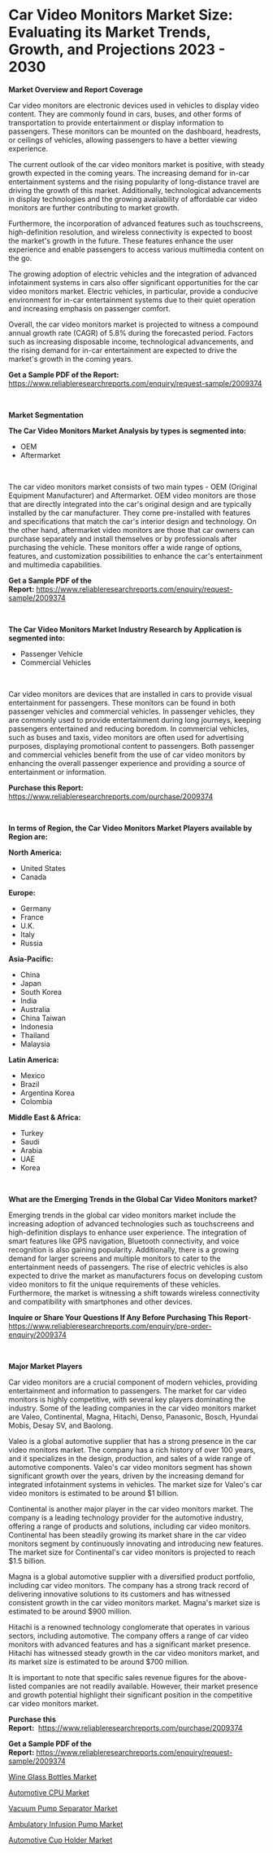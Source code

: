 <p><h1>Car Video Monitors Market Size: Evaluating its Market Trends, Growth, and Projections 2023 - 2030</h1></p><p><strong>Market Overview and Report Coverage</strong></p>
<p><p>Car video monitors are electronic devices used in vehicles to display video content. They are commonly found in cars, buses, and other forms of transportation to provide entertainment or display information to passengers. These monitors can be mounted on the dashboard, headrests, or ceilings of vehicles, allowing passengers to have a better viewing experience.</p><p>The current outlook of the car video monitors market is positive, with steady growth expected in the coming years. The increasing demand for in-car entertainment systems and the rising popularity of long-distance travel are driving the growth of this market. Additionally, technological advancements in display technologies and the growing availability of affordable car video monitors are further contributing to market growth.</p><p>Furthermore, the incorporation of advanced features such as touchscreens, high-definition resolution, and wireless connectivity is expected to boost the market's growth in the future. These features enhance the user experience and enable passengers to access various multimedia content on the go.</p><p>The growing adoption of electric vehicles and the integration of advanced infotainment systems in cars also offer significant opportunities for the car video monitors market. Electric vehicles, in particular, provide a conducive environment for in-car entertainment systems due to their quiet operation and increasing emphasis on passenger comfort.</p><p>Overall, the car video monitors market is projected to witness a compound annual growth rate (CAGR) of 5.8% during the forecasted period. Factors such as increasing disposable income, technological advancements, and the rising demand for in-car entertainment are expected to drive the market's growth in the coming years.</p></p>
<p><strong>Get a Sample PDF of the Report:</strong> <a href="https://www.reliableresearchreports.com/enquiry/request-sample/2009374">https://www.reliableresearchreports.com/enquiry/request-sample/2009374</a></p>
<p>&nbsp;</p>
<p><strong>Market Segmentation</strong></p>
<p><strong>The Car Video Monitors Market Analysis by types is segmented into:</strong></p>
<p><ul><li>OEM</li><li>Aftermarket</li></ul></p>
<p>&nbsp;</p>
<p><p>The car video monitors market consists of two main types - OEM (Original Equipment Manufacturer) and Aftermarket. OEM video monitors are those that are directly integrated into the car's original design and are typically installed by the car manufacturer. They come pre-installed with features and specifications that match the car's interior design and technology. On the other hand, aftermarket video monitors are those that car owners can purchase separately and install themselves or by professionals after purchasing the vehicle. These monitors offer a wide range of options, features, and customization possibilities to enhance the car's entertainment and multimedia capabilities.</p></p>
<p><strong>Get a Sample PDF of the Report:</strong>&nbsp;<a href="https://www.reliableresearchreports.com/enquiry/request-sample/2009374">https://www.reliableresearchreports.com/enquiry/request-sample/2009374</a></p>
<p>&nbsp;</p>
<p><strong>The Car Video Monitors Market Industry Research by Application is segmented into:</strong></p>
<p><ul><li>Passenger Vehicle</li><li>Commercial Vehicles</li></ul></p>
<p>&nbsp;</p>
<p><p>Car video monitors are devices that are installed in cars to provide visual entertainment for passengers. These monitors can be found in both passenger vehicles and commercial vehicles. In passenger vehicles, they are commonly used to provide entertainment during long journeys, keeping passengers entertained and reducing boredom. In commercial vehicles, such as buses and taxis, video monitors are often used for advertising purposes, displaying promotional content to passengers. Both passenger and commercial vehicles benefit from the use of car video monitors by enhancing the overall passenger experience and providing a source of entertainment or information.</p></p>
<p><strong>Purchase this Report:</strong>&nbsp; <a href="https://www.reliableresearchreports.com/purchase/2009374">https://www.reliableresearchreports.com/purchase/2009374</a></p>
<p>&nbsp;</p>
<p><strong>In terms of Region, the Car Video Monitors Market Players available by Region are:</strong></p>
<p>
    <p> <strong> North America: </strong>
        <ul>
            <li>United States</li>
            <li>Canada</li>
        </ul>
        </p> 
    <p> <strong> Europe: </strong>
        <ul>
            <li>Germany</li>
            <li>France</li>
            <li>U.K.</li>
            <li>Italy</li>
            <li>Russia</li>
        </ul>
        </p> 
    <p> <strong> Asia-Pacific: </strong>
        <ul>
            <li>China</li>
            <li>Japan</li>
            <li>South Korea</li>
            <li>India</li>
            <li>Australia</li>
            <li>China Taiwan</li>
            <li>Indonesia</li>
            <li>Thailand</li>
            <li>Malaysia</li>
        </ul>
        </p> 
    <p> <strong> Latin America: </strong>
        <ul>
            <li>Mexico</li>
            <li>Brazil</li>
            <li>Argentina Korea</li>
            <li>Colombia</li>
        </ul>
        </p> 
    <p> <strong> Middle East & Africa: </strong>
        <ul>
            <li>Turkey</li>
            <li>Saudi</li>
            <li>Arabia</li>
            <li>UAE</li>
            <li>Korea</li>
        </ul>
    </p>
    </p>
<p>&nbsp;</p>
<p><strong>What are the Emerging Trends in the Global Car Video Monitors market?</strong></p>
<p><p>Emerging trends in the global car video monitors market include the increasing adoption of advanced technologies such as touchscreens and high-definition displays to enhance user experience. The integration of smart features like GPS navigation, Bluetooth connectivity, and voice recognition is also gaining popularity. Additionally, there is a growing demand for larger screens and multiple monitors to cater to the entertainment needs of passengers. The rise of electric vehicles is also expected to drive the market as manufacturers focus on developing custom video monitors to fit the unique requirements of these vehicles. Furthermore, the market is witnessing a shift towards wireless connectivity and compatibility with smartphones and other devices.</p></p>
<p><strong>Inquire or Share Your Questions If Any Before Purchasing This Report</strong>- <a href="https://www.reliableresearchreports.com/enquiry/pre-order-enquiry/2009374">https://www.reliableresearchreports.com/enquiry/pre-order-enquiry/2009374</a></p>
<p>&nbsp;</p>
<p><strong>Major Market Players</strong></p>
<p><p>Car video monitors are a crucial component of modern vehicles, providing entertainment and information to passengers. The market for car video monitors is highly competitive, with several key players dominating the industry. Some of the leading companies in the car video monitors market are Valeo, Continental, Magna, Hitachi, Denso, Panasonic, Bosch, Hyundai Mobis, Desay SV, and Baolong.</p><p>Valeo is a global automotive supplier that has a strong presence in the car video monitors market. The company has a rich history of over 100 years, and it specializes in the design, production, and sales of a wide range of automotive components. Valeo's car video monitors segment has shown significant growth over the years, driven by the increasing demand for integrated infotainment systems in vehicles. The market size for Valeo's car video monitors is estimated to be around $1 billion.</p><p>Continental is another major player in the car video monitors market. The company is a leading technology provider for the automotive industry, offering a range of products and solutions, including car video monitors. Continental has been steadily growing its market share in the car video monitors segment by continuously innovating and introducing new features. The market size for Continental's car video monitors is projected to reach $1.5 billion.</p><p>Magna is a global automotive supplier with a diversified product portfolio, including car video monitors. The company has a strong track record of delivering innovative solutions to its customers and has witnessed consistent growth in the car video monitors market. Magna's market size is estimated to be around $900 million.</p><p>Hitachi is a renowned technology conglomerate that operates in various sectors, including automotive. The company offers a range of car video monitors with advanced features and has a significant market presence. Hitachi has witnessed steady growth in the car video monitors market, and its market size is estimated to be around $700 million.</p><p>It is important to note that specific sales revenue figures for the above-listed companies are not readily available. However, their market presence and growth potential highlight their significant position in the competitive car video monitors market.</p></p>
<p><strong>Purchase this Report:</strong>&nbsp;&nbsp;<a href="https://www.reliableresearchreports.com/purchase/2009374">https://www.reliableresearchreports.com/purchase/2009374</a></p>
<p></p>
<p><strong>Get a Sample PDF of the Report:</strong>&nbsp;<a href="https://www.reliableresearchreports.com/enquiry/request-sample/2009374">https://www.reliableresearchreports.com/enquiry/request-sample/2009374</a></p>
<p><p><a href="https://medium.com/@elzaziemann1943/wine-glass-bottles-market-insight-market-trends-growth-forecasted-from-2023-to-2030-e2bb1961eae4">Wine Glass Bottles Market</a></p><p><a href="https://github.com/rahu1502/Market-Research-Report-List-1/blob/main/automotive-cpu-market.md">Automotive CPU Market</a></p><p><a href="https://medium.com/@lacyquitzon/vacuum-pump-separator-market-furnishes-information-on-market-share-market-trends-and-market-bc57bbbe5041">Vacuum Pump Separator Market</a></p><p><a href="https://www.linkedin.com/pulse/ambulatory-infusion-pump-market-research-report-provides-zjh6e/">Ambulatory Infusion Pump Market</a></p><p><a href="https://github.com/rahu1501/Market-Research-Report-List-1/blob/main/automotive-cup-holder-market.md">Automotive Cup Holder Market</a></p></p>
